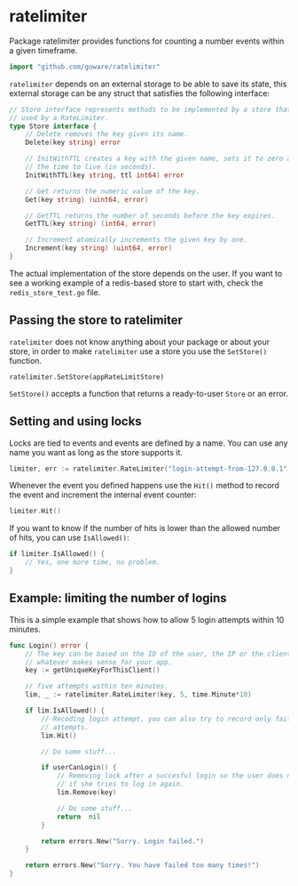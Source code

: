 # ratelimiter

Package ratelimiter provides functions for counting a number events within a
given timeframe.

```go
import "github.com/goware/ratelimiter"
```

`ratelimiter` depends on an external storage to be able to save its state, this
external storage can be any struct that satisfies the following interface:

```go
// Store interface represents methods to be implemented by a store that can be
// used by a RateLimiter.
type Store interface {
	// Delete removes the key given its name.
	Delete(key string) error

	// InitWithTTL creates a key with the given name, sets it to zero and sets
	// the time to live (in seconds).
	InitWithTTL(key string, ttl int64) error

	// Get returns the numeric value of the key.
	Get(key string) (uint64, error)

	// GetTTL returns the number of seconds before the key expires.
	GetTTL(key string) (int64, error)

	// Increment atomically increments the given key by one.
	Increment(key string) (uint64, error)
}
```

The actual implementation of the store depends on the user. If you want to see
a working example of a redis-based store to start with, check the
`redis_store_test.go` file.

## Passing the store to ratelimiter

`ratelimiter` does not know anything about your package or about your store, in
order to make `ratelimiter` use a store you use the `SetStore()` function.

```
ratelimiter.SetStore(appRateLimitStore)
```

`SetStore()` accepts a function that returns a ready-to-user `Store` or an
error.

## Setting and using locks

Locks are tied to events and events are defined by a name. You can use any name
you want as long as the store supports it.

```go
limiter, err := ratelimiter.RateLimiter("login-attempt-from-127.0.0.1", allowedTries, timeFrame)
```

Whenever the event you defined happens use the `Hit()` method to record the
event and increment the internal event counter:

```go
limiter.Hit()
```

If you want to know if the number of hits is lower than the allowed number of
hits, you can use `IsAllowed()`:

```go
if limiter.IsAllowed() {
	// Yes, one more time, no problem.
}
```

## Example: limiting the number of logins

This is a simple example that shows how to allow 5 login attempts within 10
minutes.

```go
func Login() error {
	// The key can be based on the ID of the user, the IP or the client or
	// whatever makes sense for your app.
	key := getUniqueKeyForThisClient()

	// five attempts within ten minutes.
	lim, _ := ratelimiter.RateLimiter(key, 5, time.Minute*10)

	if lim.IsAllowed() {
		// Recoding login attempt, you can also try to record only failed login
		// attempts.
		lim.Hit()

		// Do some stuff...

		if userCanLogin() {
			// Removing lock after a succesful login so the user does not get blocked
			// if she tries to log in again.
			lim.Remove(key)

			// Do some stuff...
			return  nil
		}

		return errors.New("Sorry. Login failed.")
	}

	return errors.New("Sorry. You have failed too many times!")
}
```
